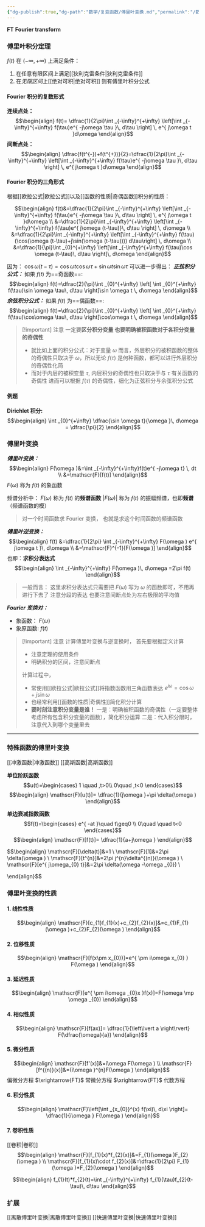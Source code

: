 ```yaml
---
{"dg-publish":true,"dg-path":"数学/复变函数/傅里叶变换.md","permalink":"/数学/复变函数/傅里叶变换/","dgPassFrontmatter":true,"noteIcon":"","created":"2024-05-21T17:23:34.830+08:00","updated":"2024-05-30T10:17:21.463+08:00"}
---
```


**FT**  **Fourier transform** 
### 傅里叶积分定理
$f(t)$ 在 $(-\infty,+\infty)$ 上满足条件：
1. 在任意有限区间上满足[[狄利克雷条件\|狄利克雷条件]]
2. 在*无限区间*上[[绝对可积\|绝对可积]]
则有傅里叶积分公式
#### Fourier 积分的复数形式
**连续点处：**
$$\begin{align}
f(t)= \dfrac{1}{2\pi}\int _{-\infty}^{+\infty} \left[\int _{-\infty}^{+\infty} f(\tau)e^{ -j\omega \tau }\, d\tau \right] \, e^{ j\omega t }d\omega  
\end{align}$$
**间断点处：**
$$\begin{align}
\dfrac{f(t^{-})+f(t^{+})}{2}=\dfrac{1}{2\pi}\int _{-\infty}^{+\infty} \left[\int _{-\infty}^{+\infty} f(\tau)e^{ -j\omega \tau }\, d\tau \right] \, e^{ j\omega t }d\omega  
\end{align}$$
#### Fourier 积分的三角形式
根据[[欧拉公式\|欧拉公式]]以及[[函数的性质\|奇偶函数]]积分的性质：

$$\begin{align}
f(t)&=\dfrac{1}{2\pi}\int _{-\infty}^{+\infty} \left[\int _{-\infty}^{+\infty} f(\tau)e^{ -j\omega \tau }\, d\tau \right] \, e^{ j\omega t }d\omega   \\
&=\dfrac{1}{2\pi}\int _{-\infty}^{+\infty} \left[\int _{-\infty}^{+\infty} f(\tau)e^{ j\omega (t-\tau)}\, d\tau \right] \, d\omega    \\
&=\dfrac{1}{2\pi}\int _{-\infty}^{+\infty} \left[\int _{-\infty}^{+\infty} f(\tau)(\cos(\omega (t-\tau)+j\sin(\omega (t-\tau)))) d\tau\right] \, d\omega \\
&=\dfrac{1}{\pi}\int _{0}^{+\infty} \left[\int _{-\infty}^{+\infty} f(\tau)\cos \omega (t-\tau)\, d\tau \right]\, d\omega  
\end{align}$$

因为： $\cos \omega(t-\tau)=\cos \omega t\cos \omega \tau+\sin \omega t\sin \omega \tau$
可以进一步得出：
***正弦积分公式：***
如果 $f(t)$ 为==奇函数==:
$$\begin{align}
f(t)=\dfrac{2}{\pi}\int _{0}^{+\infty}  \left[ \int _{0}^{+\infty} f(\tau)\sin \omega \tau\, d\tau \right]\sin \omega t \, d\omega 
\end{align}$$
***余弦积分公式：***
如果 $f(t)$ 为==偶函数==:
$$\begin{align}
f(t)=\dfrac{2}{\pi}\int _{0}^{+\infty}  \left[ \int _{0}^{+\infty} f(\tau)\cos\omega \tau\, d\tau \right]\cos\omega t \, d\omega 
\end{align}$$


>[!important] 注意
>一定要**区分积分变量**
>**也要明确被积函数对于各积分变量的奇偶性**
>- 就比如上面的积分公式：对于变量 $\omega$ 而言，外层积分的被积函数的整体的奇偶性只取决于 $\omega$，所以无论 $f(\tau)$ 是何种函数，都可以进行外层积分的奇偶性化简
>- 而对于内层的被积变量 $\tau$, 内层积分的奇偶性也只取决于与 $\tau$ 有关函数的奇偶性
>	进而可以根据 $f(\tau)$ 的奇偶性，细化为正弦积分与余弦积分公式

#### 例题
**Dirichlet 积分:**
$$\begin{align}
\int _{0}^{+\infty} \dfrac{\sin \omega t}{\omega }\, d\omega = \dfrac{\pi}{2}
\end{align}$$


### 傅里叶变换 
***傅里叶变换：***
$$\begin{align}
F(\omega )&=\int _{-\infty}^{+\infty}f(t)e^{ -j\omega t} \, dt \\
&=\mathscr{F}[f(t)]
\end{align}$$
$F(\omega)$ 称为 $f(t)$ 的象函数

频谱分析中：
$F(\omega)$ 称为 $f(t)$ 的**频谱函数**
$\left\lvert  F(\omega) \right\rvert$ 称为 $f(t)$ 的振幅频谱，也即**频谱**
（频谱函数的模）

>对一个时间函数求 Fourier 变换，
>也就是求这个时间函数的频谱函数

***傅里叶逆变换：***
$$\begin{align}
f(t) &=\dfrac{1}{2\pi} \int _{-\infty}^{+\infty} F(\omega ) e^{ j\omega t }\, d\omega  \\
&=\mathscr{F}^{-1}[F(\omega )]
\end{align}$$
也即：**求积分表达式**
$$\begin{align}
\int _{-\infty}^{+\infty} F(\omega )\, d\omega =2\pi f(t)
\end{align}$$
> 一般而言：
> 这里求积分表达式只需要把 $F(\omega)$ 写为 $\omega$ 的函数即可，不用再进行下去了
>注意分段的表达
>也要注意间断点处为左右极限的平均值

***Fourier 变换对：***
- 象函数：   $F(\omega)$
- 象原函数:   $f(t)$

>[!important] 注意
>计算傅里叶变换与逆变换时，
>首先要根据定义计算
>- 注意定理的使用条件
>- 明确积分的区间，注意间断点
> 
>计算过程中，
>- 常使用[[欧拉公式\|欧拉公式]]将指数函数用三角函数表达
>	$e^{ j\omega }=\cos \omega+j\sin \omega$
>- 也经常利用[[函数的性质\|奇偶性]]简化积分计算
>- **要时刻注意积分变量是谁！**
>	一是：明确被积函数的奇偶性（一定要整体考虑所有包含积分变量的函数），简化积分运算
>	二是：代入积分限时，注意代入到哪个变量里去
 
***
### 特殊函数的傅里叶变换
[[冲激函数\|冲激函数]]
[[高斯函数\|高斯函数]]


**单位阶跃函数**
$$u(t)=\begin{cases}
1 \quad ,t>0\\
0\quad ,t<0
\end{cases}$$
$$\begin{align}
\mathscr{F}[u(t)]= \dfrac{1}{j\omega }+\pi \delta(\omega )
\end{align}$$

**单边衰减指数函数**
$$f(t)=\begin{cases}
e^{ -at }\quad t\geq0 \\
0\quad \quad t<0
\end{cases}$$
$$\begin{align}
\mathscr{F}[f(t)]= \dfrac{1}{a+j\omega }
\end{align}$$



$$\begin{align}
\mathscr{F}[\delta(t)]&=1 \\
\mathscr{F}[1]&=2\pi \delta(\omega ) \\
\mathscr{F}[t^{n}]&=2\pi j^{n}\delta^{(n)}(\omega )  \\
\mathscr{F}[e^{ j\omega_{0} t}]&=2\pi \delta(\omega -\omega _{0}) \\

\end{align}$$


### 傅里叶变换的性质
#### 1. 线性性质
$$\begin{align}
\mathscr{F}[c_{1}f_{1}(x)+c_{2}f_{2}(x)]&=c_{1}F_{1}(\omega )+c_{2}F_{2}(\omega )
\end{align}$$

#### 2. 位移性质
$$\begin{align}
\mathscr{F}[f(x\pm x_{0})]=e^{ \pm i\omega x_{0} } F(\omega )
\end{align}$$

#### 3. 延迟性质
$$\begin{align}
\mathscr{F}[e^{ \pm i\omega _{0}x }f(x)]=F(\omega \mp \omega _{0})
\end{align}$$

#### 4. 相似性质
$$\begin{align}
\mathscr{F}[f(ax)]= \dfrac{1}{\left\lvert  a \right\rvert} F(\dfrac{\omega}{a})
\end{align}$$

#### 5. 微分性质
$$\begin{align}
\mathscr{F}[f'(x)]&=i\omega  F(\omega ) \\
\mathscr{F}[f^{(n)}(x)]&=(i\omega )^{n}F(\omega )
\end{align}$$
偏微分方程 $\xrightarrow{FT}$ 常微分方程 $\xrightarrow{FT}$ 代数方程

#### 6. 积分性质
$$\begin{align}
\mathscr{F}\left[\int _{x_{0}}^{x} f(\xi)\, d\xi \right]= \dfrac{1}{i\omega } F(\omega )
\end{align}$$
#### 7. 卷积性质
[[卷积\|卷积]]
$$\begin{align}
\mathscr{F}[f_{1}(x)*f_{2}(x)]&=F_{1}(\omega )F_{2}(\omega ) \\
\mathscr{F}[f_{1}(x)\cdot f_{2}(x)]&=\dfrac{1}{2\pi} F_{1}(\omega )*F_{2}(\omega )
\end{align}$$

$$\begin{align}
f_{1}(t)*f_{2}(t)=\int _{-\infty}^{+\infty} f_{1}(\tau)f_{2}(t-\tau)\, d\tau
\end{align}$$

### 扩展
[[离散傅里叶变换\|离散傅里叶变换]]
[[快速傅里叶变换\|快速傅里叶变换]]



